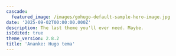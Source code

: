 ```yaml
---
cascade:
  featured_image: /images/gohugo-default-sample-hero-image.jpg
date: '2025-09-02T00:00:00.000Z'
description: The last theme you'll ever need. Maybe.
isEdited: true
theme_version: 2.8.2
title: 'Ananke: Hugo tema'
---
```



